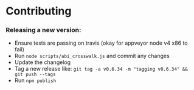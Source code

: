 # Contributing


### Releasing a new version:

- Ensure tests are passing on travis (okay for appveyor node v4 x86 to fail)
- Run `node scripts/abi_crosswalk.js` and commit any changes
- Update the changelog
- Tag a new release like: `git tag -a v0.6.34 -m "tagging v0.6.34" && git push --tags`
- Run `npm publish`